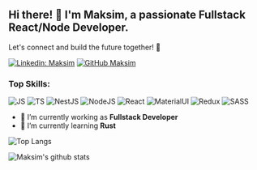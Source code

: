## Hi there! 👋 I'm Maksim, a passionate Fullstack React/Node Developer.

Let's connect and build the future together! 🌟

[![Linkedin: Maksim](https://img.shields.io/badge/-Maksim-blue?style=flat-square&logo=Linkedin&logoColor=white&link=https://www.linkedin.com/in/maksim-krisanov-73469b199/)](https://www.linkedin.com/in/maksim-krisanov-73469b199/)
[![GitHub Maksim](https://img.shields.io/github/followers/Sizeeer?label=follow&style=social)](https://github.com/Sizeeer)


### Top Skills:
![JS](https://img.shields.io/badge/JavaScript-F7DF1E?style=for-the-badge&logo=javascript&logoColor=black)
![TS](https://img.shields.io/badge/TypeScript-007ACC?style=for-the-badge&logo=typescript&logoColor=white)
![NestJS](https://img.shields.io/badge/nestjs-%23E0234E.svg?style=for-the-badge&logo=nestjs&logoColor=white)
![NodeJS](https://img.shields.io/badge/node.js-6DA55F?style=for-the-badge&logo=node.js&logoColor=white)
![React](https://img.shields.io/badge/react-%2320232a.svg?style=for-the-badge&logo=react&logoColor=%2361DAFB)
![MaterialUI](https://img.shields.io/badge/Material--UI-0081CB?style=for-the-badge&logo=material-ui&logoColor=white)
![Redux](https://img.shields.io/badge/Redux-593D88?style=for-the-badge&logo=redux&logoColor=white)
![SASS](https://img.shields.io/badge/SASS-hotpink.svg?style=for-the-badge&logo=SASS&logoColor=white)

- 🔭 I’m currently working as **Fullstack Developer**
- 🌱 I’m currently learning **Rust**

![Top Langs](https://github-readme-stats.vercel.app/api/top-langs/?username=Sizeeer&layout=compact&theme=dark&hide_border=true)

![Maksim's github stats](https://github-readme-stats.vercel.app/api?username=Sizeeer&show_icons=true&hide_border=true&theme=dark)
